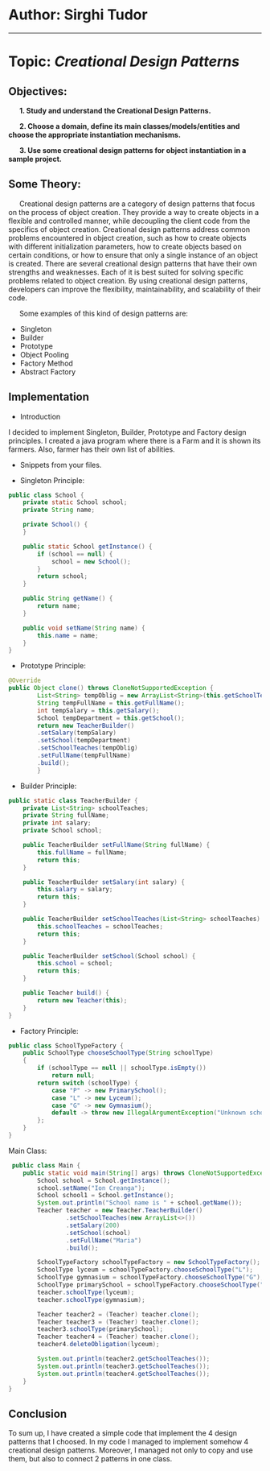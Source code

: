 # Author: Sirghi Tudor

----

# Topic: *Creational Design Patterns*
## Objectives:
&ensp; &ensp; __1. Study and understand the Creational Design Patterns.__

&ensp; &ensp; __2. Choose a domain, define its main classes/models/entities and choose the appropriate instantiation mechanisms.__

&ensp; &ensp; __3. Use some creational design patterns for object instantiation in a sample project.__

## Some Theory:
&ensp; &ensp; Creational design patterns are a category of design patterns that focus on the process of object creation. They provide a way to create objects in a flexible and controlled manner, while decoupling the client code from the specifics of object creation. Creational design patterns address common problems encountered in object creation, such as how to create objects with different initialization parameters, how to create objects based on certain conditions, or how to ensure that only a single instance of an object is created. There are several creational design patterns that have their own strengths and weaknesses. Each of it is best suited for solving specific problems related to object creation. By using creational design patterns, developers can improve the flexibility, maintainability, and scalability of their code.

&ensp; &ensp; Some examples of this kind of design patterns are:

* Singleton
* Builder
* Prototype
* Object Pooling
* Factory Method
* Abstract Factory

## Implementation

* Introduction

I decided to implement Singleton, Builder, Prototype and Factory design principles.
I created a java program where there is a Farm and it is shown its farmers. Also, farmer has their own list of abilities.

* Snippets from your files.

* Singleton Principle:

```java
public class School {
    private static School school;
    private String name;

    private School() {
    }

    public static School getInstance() {
        if (school == null) {
            school = new School();
        }
        return school;
    }

    public String getName() {
        return name;
    }

    public void setName(String name) {
        this.name = name;
    }
}
```

* Prototype Principle:

```java
@Override
public Object clone() throws CloneNotSupportedException {
        List<String> tempOblig = new ArrayList<String>(this.getSchoolTeaches());
        String tempFullName = this.getFullName();
        int tempSalary = this.getSalary();
        School tempDepartment = this.getSchool();
        return new TeacherBuilder()
        .setSalary(tempSalary)
        .setSchool(tempDepartment)
        .setSchoolTeaches(tempOblig)
        .setFullName(tempFullName)
        .build();
        }
```

* Builder Principle:

```java
public static class TeacherBuilder {
    private List<String> schoolTeaches;
    private String fullName;
    private int salary;
    private School school;

    public TeacherBuilder setFullName(String fullName) {
        this.fullName = fullName;
        return this;
    }

    public TeacherBuilder setSalary(int salary) {
        this.salary = salary;
        return this;
    }

    public TeacherBuilder setSchoolTeaches(List<String> schoolTeaches) {
        this.schoolTeaches = schoolTeaches;
        return this;
    }

    public TeacherBuilder setSchool(School school) {
        this.school = school;
        return this;
    }

    public Teacher build() {
        return new Teacher(this);
    }
}
```

* Factory Principle:

```java
public class SchoolTypeFactory {
    public SchoolType chooseSchoolType(String schoolType)
    {
        if (schoolType == null || schoolType.isEmpty())
            return null;
        return switch (schoolType) {
            case "P" -> new PrimarySchool();
            case "L" -> new Lyceum();
            case "G" -> new Gymnasium();
            default -> throw new IllegalArgumentException("Unknown schoolType " + schoolType);
        };
    }
}
```

Main Class:

```java
 public class Main {
    public static void main(String[] args) throws CloneNotSupportedException {
        School school = School.getInstance();
        school.setName("Ion Creanga");
        School school1 = School.getInstance();
        System.out.println("School name is " + school.getName());
        Teacher teacher = new Teacher.TeacherBuilder()
                .setSchoolTeaches(new ArrayList<>())
                .setSalary(200)
                .setSchool(school)
                .setFullName("Maria")
                .build();

        SchoolTypeFactory schoolTypeFactory = new SchoolTypeFactory();
        SchoolType lyceum = schoolTypeFactory.chooseSchoolType("L");
        SchoolType gymnasium = schoolTypeFactory.chooseSchoolType("G");
        SchoolType primarySchool = schoolTypeFactory.chooseSchoolType("P");
        teacher.schoolType(lyceum);
        teacher.schoolType(gymnasium);

        Teacher teacher2 = (Teacher) teacher.clone();
        Teacher teacher3 = (Teacher) teacher.clone();
        teacher3.schoolType(primarySchool);
        Teacher teacher4 = (Teacher) teacher.clone();
        teacher4.deleteObligation(lyceum);

        System.out.println(teacher2.getSchoolTeaches());
        System.out.println(teacher3.getSchoolTeaches());
        System.out.println(teacher4.getSchoolTeaches());
    }
}
```
## Conclusion
To sum up, I have created a simple code that implement the 4 design patterns that I choosed.
In my code I managed to implement somehow 4 creational design patterns. Moreover, I managed not only to copy and use them,
but also to connect 2 patterns in one class.